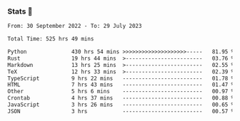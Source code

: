 ### Stats 👋
<!--START_SECTION:waka-->

```txt
From: 30 September 2022 - To: 29 July 2023

Total Time: 525 hrs 49 mins

Python              430 hrs 54 mins >>>>>>>>>>>>>>>>>>>>-----   81.95 %
Rust                19 hrs 44 mins  >------------------------   03.76 %
Markdown            13 hrs 25 mins  >------------------------   02.55 %
TeX                 12 hrs 33 mins  >------------------------   02.39 %
TypeScript          9 hrs 22 mins   -------------------------   01.78 %
HTML                7 hrs 43 mins   -------------------------   01.47 %
Other               5 hrs 6 mins    -------------------------   00.97 %
Crontab             4 hrs 37 mins   -------------------------   00.88 %
JavaScript          3 hrs 26 mins   -------------------------   00.65 %
JSON                3 hrs           -------------------------   00.57 %
```

<!--END_SECTION:waka-->

<!--
**buhaytza2005/buhaytza2005** is a ✨ _special_ ✨ repository because its `README.md` (this file) appears on your GitHub profile.

Here are some ideas to get you started:

- 🔭 I’m currently working on ...
- 🌱 I’m currently learning ...
- 👯 I’m looking to collaborate on ...
- 🤔 I’m looking for help with ...
- 💬 Ask me about ...
- 📫 How to reach me: ...
- 😄 Pronouns: ...
- ⚡ Fun fact: ...
-->


